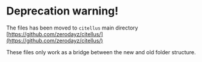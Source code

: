 # Deprecation warning!

The files has been moved to `citellus` main directory [https://github.com/zerodayz/citellus/](https://github.com/zerodayz/citellus/)

These files only work as a bridge between the new and old folder structure.

